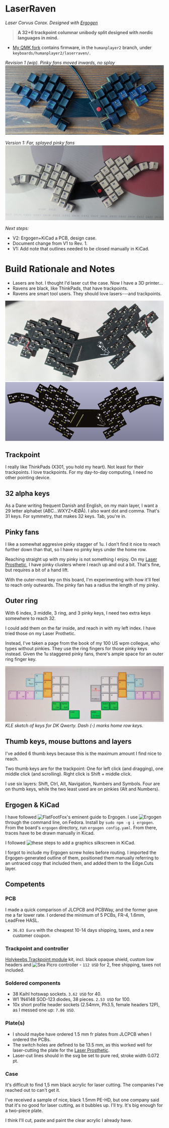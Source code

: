 # LaserRaven
*Laser Corvus Corax. Designed with [Ergogen](https://github.com/ergogen/ergogen)*

> **A 32+6 trackpoint columnar unibody split designed with nordic languages in mind.**

- [My QMK fork](https://github.com/humanplayer2/qmk_firmware) contains firmware, in the `humanplayer2` branch, under `keyboards/humanplayer2/laserraven/`.

*Revision 1 (wip). Pinky fans moved inwards, no splay*
![](images/rev1_keycaps.jpg)

*Version 1: Far, splayed pinky fans*
![](images/v1_keycaps.jpg)

*Next steps:*
- V2: Ergogen+KiCad a PCB, design case.
- Document change from V1 to Rev. 1.
- V1: Add note that outlines needed to be closed manually in KiCad.

# Build Rationale and Notes

- Lasers are hot. I thought I'd laser cut the case. Now I have a 3D printer...
- Ravens are black, like ThinkPads, that have trackpoints.
- Ravens are smart tool users. They should love lasers---and trackpoints.

![](images/rev1_pcb_hack.jpg)
![](images/v1_kicad_3d_back.png)

## Trackpoint
I really like ThinkPads (X301, you hold my heart). Not least for their trackpoints. I love trackpoints. For my day-to-day computing, I need no other pointing device.

## 32 alpha keys
As a Dane writing frequent Danish and English, on my main layer, I want a 29 letter alphabet (ABC...WXYZ+ÆØÅ). I also want dot and comma. That's 31 keys. For symmetry, that makes 32 keys. Tab, you're in.

## Pinky fans
I like a somewhat aggresive pinky stagger of 1u. I don't find it nice to reach further down than that, so I have no pinky keys under the home row.

Reaching straight up with my pinky is not something I enjoy. On my [Laser Prosthetic](../LaserProsthetic/README.md), I have pinky clusters where I reach up and out a bit. That's fine, but requires a bit of a hand lift.

With the outer-most key on this board, I'm experimenting with how it'll feel to reach only outwards. The pinky fan has a radius the length of my pinky.

## Outer ring
With 6 index, 3 middle, 3 ring, and 3 pinky keys, I need two extra keys somewhere to reach 32.

I could add them on the far inside, and reach in with my left index. I have tried those on my Laser Prothetic.

Instead, I've taken a page from the book of my 100 US wpm collegue, who types without pinkies. They use the ring fingers for those pinky keys instead. Given the 1u staggered pinky fans, there's ample space for an outer ring finger key.

![](images/v1_kle_qwerty.jpg)
*KLE sketch of keys for DK Qwerty. Dash (-) marks home row keys.*

## Thumb keys, mouse buttons and layers
I've added 6 thumb keys because this is the maximum amount I find nice to reach.

Two thumb keys are for the trackpoint: One for left click (and dragging), one middle click (and scrolling). Right click is Shift + middle click.

I use six layers: Shift, Ctrl, Alt, Navigation, Numbers and Symbols. Four are on thumb keys, while the two least used are on pinkies (Alt and Numbers).

## Ergogen & KiCad
I have followed ![FlatFootFox's eminent guide to Ergogen](https://flatfootfox.com/ergogen-part1-units-points/). I use ![Ergogen](https://github.com/ergogen/ergogen) through the command line, on Fedora. Install by `sudo npm -g i ergogen`. From the board's `ergogen` directory, run `ergogen config.yaml`. From there, traces have to be drawn manually in Kicad.

I followed ![these steps](https://forum.kicad.info/t/how-to-add-fancy-graphics-to-your-pcb-tutorial/36138) to add a graphics silkscreen in KiCad.

I forgot to include my Ergogen screw holes before routing. I imported the Ergogen-generated outline of them, positioned them manually referring to an untraced copy that included them, and added them to the Edge.Cuts layer.

## Competents

### PCB
 I made a quick comparison of JLCPCB and PCBWay, and the former gave me a far lower rate. I ordered the minimum of 5 PCBs, FR-4, 1.6mm, LeadFree HASL.
 - `36.83 Euro`  with the cheapest 10-14 days shipping, taxes, and a new customer coupon.

### Trackpoint and controller
[Holykeebs Trackpoint module](https://docs.holykeebs.com/guides/trackpoint-module/) kit, incl. black opaque shield, custom low headers and ![Sea Picro controller](https://joshajohnson.com/sea-picro/)
    - `112 USD` for 2, free shipping, taxes not included.

### Soldered components
- 38 Kaihl hotswap sockets. `3.62 USD` for 40.
- W1 1N4148 SOD-123 diodes, 38 pieces. `2.53 USD` for 100.
- 10x short profile header sockets (2.54mm, Ph3.5, female headers 12P), as I messed one up: `7.86 USD`.

### Plate(s)
- I should maybe have ordered 1.5 mm fr plates from JLCPCB when I ordered the PCBs.
- The switch holes are defined to be 13.5 mm, as this worked well for laser-cutting the plate for the [Laser Prosthetic](../LaserProsthetic/README.md).
- Laser-cut lines should in the svg be set to pure red, stroke width 0.072 pt.

### Case
It's difficult to find 1,5 mm black acrylic for laser cutting. The companies I've reached out to can't get it.

I've received a sample of nice, black 1.5mm PE-HD, but one company said that it's no good for laser cutting, as it bubbles up. I'll try. It's big enough for a two-piece plate.

I think I'll cut, paste and paint the clear acrylic I already have.
